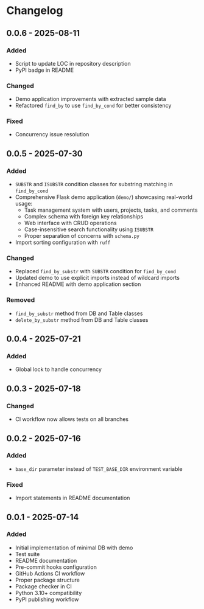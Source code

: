 # Changelog

## 0.0.6 - 2025-08-11

### Added
- Script to update LOC in repository description
- PyPI badge in README

### Changed
- Demo application improvements with extracted sample data
- Refactored `find_by` to use `find_by_cond` for better consistency

### Fixed
- Concurrency issue resolution

## 0.0.5 - 2025-07-30

### Added
- `SUBSTR` and `ISUBSTR` condition classes for substring matching in `find_by_cond`
- Comprehensive Flask demo application (`demo/`) showcasing real-world usage:
  - Task management system with users, projects, tasks, and comments
  - Complex schema with foreign key relationships
  - Web interface with CRUD operations
  - Case-insensitive search functionality using `ISUBSTR`
  - Proper separation of concerns with `schema.py`
- Import sorting configuration with `ruff`

### Changed
- Replaced `find_by_substr` with `SUBSTR` condition for `find_by_cond`
- Updated demo to use explicit imports instead of wildcard imports
- Enhanced README with demo application section

### Removed
- `find_by_substr` method from DB and Table classes
- `delete_by_substr` method from DB and Table classes

## 0.0.4 - 2025-07-21

### Added
- Global lock to handle concurrency

## 0.0.3 - 2025-07-18

### Changed
- CI workflow now allows tests on all branches

## 0.0.2 - 2025-07-16

### Added
- `base_dir` parameter instead of `TEST_BASE_DIR` environment variable

### Fixed
- Import statements in README documentation

## 0.0.1 - 2025-07-14

### Added
- Initial implementation of minimal DB with demo
- Test suite
- README documentation
- Pre-commit hooks configuration
- GitHub Actions CI workflow
- Proper package structure
- Package checker in CI
- Python 3.10+ compatibility
- PyPI publishing workflow
